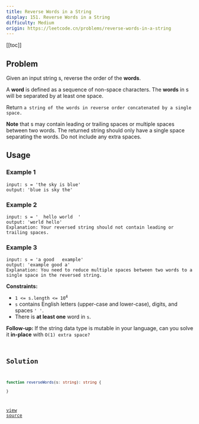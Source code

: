 ```yaml
---
title: Reverse Words in a String
display: 151. Reverse Words in a String
difficulty: Medium
origin: https://leetcode.cn/problems/reverse-words-in-a-string
---
```


[[toc]]

## Problem

Given an input string s, reverse the order of the **words**.

A **word** is defined as a sequence of non-space characters. The **words** in s will be separated by at least one space.

Return `a string of the words in reverse order concatenated by a single space.`

<b>Note</b> that s may contain leading or trailing spaces or multiple spaces between two words. The returned string should only have a single space separating the words. Do not include any extra spaces.

## Usage

### Example 1

```
input: s = 'the sky is blue'
output: 'blue is sky the'
```

### Example 2

```
input: s = '  hello world  '
output: 'world hello'
Explanation: Your reversed string should not contain leading or trailing spaces.
```

### Example 3

```
input: s = 'a good   example'
output: 'example good a'
Explanation: You need to reduce multiple spaces between two words to a single space in the reversed string.
```


**Constraints:**

- <code>1 &lt;= s.length &lt;= 10<sup>4</sup></code>
- <code>s</code> contains English letters (upper-case and lower-case), digits, and spaces <code>&#39; &#39;</code>.
- There is **at least one** word in <code>s</code>.


<b data-stringify-type="bold">Follow-up: </b>If the string data type is mutable in your language, can you solve it <b data-stringify-type="bold">in-place</b> with <code data-stringify-type="code">O(1) extra space?


## Solution

```ts
function reverseWords(s: string): string {

}
```

[view source](https://leetcode.cn/problems/reverse-words-in-a-string)
